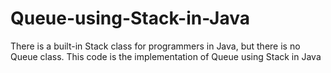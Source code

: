 # Queue-using-Stack-in-Java
There is a built-in Stack class for programmers in Java, but there is no Queue class. This code is the implementation of Queue using Stack in Java
